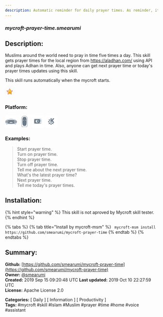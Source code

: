 ```yaml
---
description: Automatic reminder for daily prayer times. As reminder, it plays Adhan the call to prayer
---
```


### _mycroft-prayer-time.smearumi_  
## Description:  
Muslims around the world need to pray in time five times a day. This skill gets
prayer times for the local region from https://aladhan.com/ using API and plays Adhan
in time. Also, anyone can get next prayer time or today's prayer times updates using this skill.

This skill runs automatically when the mycroft starts.  
  
![](../.gitbook/assets/star.png)  
  
### Platform:  
 ![Mark I](../.gitbook/assets/mark-1-icon.png)  ![Mark II](../.gitbook/assets/mark-2-icon.png)  ![Picroft](../.gitbook/assets/picroft-icon.png)  ![plasmoid](../.gitbook/assets/kde.png)   
### Examples:  
> Start prayer time.  
> Turn on prayer time.  
> Stop prayer time.  
> Turn off prayer time.  
> Tell me about the next prayer time.  
> What's the latest prayer time?  
> Next prayer time.  
> Tell me today's prayer times.  
  
## Installation:  
{% hint style="warning" %}
This skill is not aproved by Mycroft skill tester.
{% endhint %}
    
{% tabs %}
{% tab title="Install by mycroft-msm" %}
``` mycroft-msm install https://github.com/smearumi/mycroft-prayer-time```
{% endtab %}
  {% endtabs %}
    
## Summary:  
**Github:** [https://github.com/smearumi/mycroft-prayer-time](https://github.com/smearumi/mycroft-prayer-time)  
**Owner:** [@smearumi](https://github.com/smearumi)  
**Created:** 2019 Sep 15 09:20:48 UTC  **Last updated:** 2019 Oct 10 22:27:59 UTC  
**License:** Apache License 2.0  
  
**Categories:** [ Daily ] [ Information ] [ Productivity ]   
**Tags:** \#mycroft \#skill \#Islam \#Muslim \#prayer \#time \#home \#voice \#assistant   
